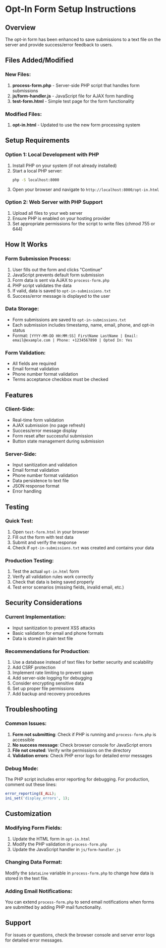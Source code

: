 # Opt-In Form Setup Instructions

## Overview
The opt-in form has been enhanced to save submissions to a text file on the server and provide success/error feedback to users.

## Files Added/Modified

### New Files:
1. **process-form.php** - Server-side PHP script that handles form submissions
2. **js/form-handler.js** - JavaScript file for AJAX form handling
3. **test-form.html** - Simple test page for the form functionality

### Modified Files:
1. **opt-in.html** - Updated to use the new form processing system

## Setup Requirements

### Option 1: Local Development with PHP
1. Install PHP on your system (if not already installed)
2. Start a local PHP server:
   ```bash
   php -S localhost:8000
   ```
3. Open your browser and navigate to `http://localhost:8000/opt-in.html`

### Option 2: Web Server with PHP Support
1. Upload all files to your web server
2. Ensure PHP is enabled on your hosting provider
3. Set appropriate permissions for the script to write files (chmod 755 or 644)

## How It Works

### Form Submission Process:
1. User fills out the form and clicks "Continue"
2. JavaScript prevents default form submission
3. Form data is sent via AJAX to `process-form.php`
4. PHP script validates the data
5. If valid, data is saved to `opt-in-submissions.txt`
6. Success/error message is displayed to the user

### Data Storage:
- Form submissions are saved to `opt-in-submissions.txt`
- Each submission includes timestamp, name, email, phone, and opt-in status
- Format: `[YYYY-MM-DD HH:MM:SS] FirstName LastName | Email: email@example.com | Phone: +1234567890 | Opted In: Yes`

### Form Validation:
- All fields are required
- Email format validation
- Phone number format validation
- Terms acceptance checkbox must be checked

## Features

### Client-Side:
- Real-time form validation
- AJAX submission (no page refresh)
- Success/error message display
- Form reset after successful submission
- Button state management during submission

### Server-Side:
- Input sanitization and validation
- Email format validation
- Phone number format validation
- Data persistence to text file
- JSON response format
- Error handling

## Testing

### Quick Test:
1. Open `test-form.html` in your browser
2. Fill out the form with test data
3. Submit and verify the response
4. Check if `opt-in-submissions.txt` was created and contains your data

### Production Testing:
1. Test the actual `opt-in.html` form
2. Verify all validation rules work correctly
3. Check that data is being saved properly
4. Test error scenarios (missing fields, invalid email, etc.)

## Security Considerations

### Current Implementation:
- Input sanitization to prevent XSS attacks
- Basic validation for email and phone formats
- Data is stored in plain text file

### Recommendations for Production:
1. Use a database instead of text files for better security and scalability
2. Add CSRF protection
3. Implement rate limiting to prevent spam
4. Add server-side logging for debugging
5. Consider encrypting sensitive data
6. Set up proper file permissions
7. Add backup and recovery procedures

## Troubleshooting

### Common Issues:
1. **Form not submitting**: Check if PHP is running and `process-form.php` is accessible
2. **No success message**: Check browser console for JavaScript errors
3. **File not created**: Verify write permissions on the directory
4. **Validation errors**: Check PHP error logs for detailed error messages

### Debug Mode:
The PHP script includes error reporting for debugging. For production, comment out these lines:
```php
error_reporting(E_ALL);
ini_set('display_errors', 1);
```

## Customization

### Modifying Form Fields:
1. Update the HTML form in `opt-in.html`
2. Modify the PHP validation in `process-form.php`
3. Update the JavaScript handler in `js/form-handler.js`

### Changing Data Format:
Modify the `$dataLine` variable in `process-form.php` to change how data is stored in the text file.

### Adding Email Notifications:
You can extend `process-form.php` to send email notifications when forms are submitted by adding PHP mail functionality.

## Support
For issues or questions, check the browser console and server error logs for detailed error messages.
